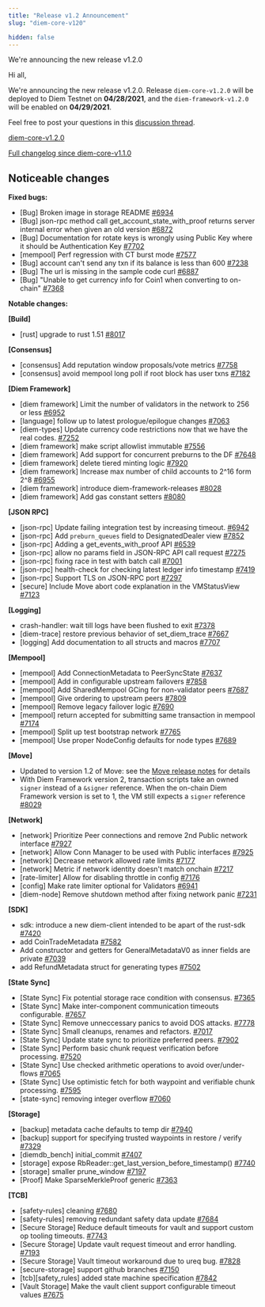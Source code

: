 ```yaml
---
title: "Release v1.2 Announcement"
slug: "diem-core-v120"

hidden: false
---
```

We're announcing the new release v1.2.0

Hi all,

We're announcing the new release v1.2.0.
Release `diem-core-v1.2.0` will be deployed to Diem Testnet on **04/28/2021**, and the `diem-framework-v1.2.0` will be enabled on **04/29/2021**.

Feel free to post your questions in this [discussion thread](https://developers.diem.com/main/discuss/60875bd734f240002a026c92).

[diem-core-v1.2.0](https://github.com/diem/diem/tree/diem-core-v1.2.0)

[Full changelog since diem-core-v1.1.0](https://github.com/diem/diem/compare/diem-core-v1.1.0...diem-core-v1.2.0)

## Noticeable changes

**Fixed bugs:**

- \[Bug\] Broken image in storage README [\#6934](https://github.com/diem/diem/issues/6934)
- \[Bug\] json-rpc method call get\_account\_state\_with\_proof returns server internal error when given an old version [\#6872](https://github.com/diem/diem/issues/6872)
- \[Bug\] Documentation for rotate keys is wrongly using Public Key where it should be Authentication Key [\#7702](https://github.com/diem/diem/issues/7702)
- \[mempool\] Perf regression with CT burst mode [\#7577](https://github.com/diem/diem/issues/7577)
- \[Bug\] account can't send any txn if its balance is less than 600 [\#7238](https://github.com/diem/diem/issues/7238)
- \[Bug\] The url is missing in the sample code curl [\#6887](https://github.com/diem/diem/issues/6887)
- \[Bug\] "Unable to get currency info for Coin1 when converting to on-chain" [\#7368](https://github.com/diem/diem/issues/7368)


**Notable changes:**

**[Build]**

- [rust] upgrade to rust 1.51 [\#8017](https://github.com/diem/diem/pull/8017)

**[Consensus]**

- [consensus] Add reputation window proposals/vote metrics [\#7758](https://github.com/diem/diem/pull/7758)
- [consensus] avoid mempool long poll if root block has user txns [\#7182](https://github.com/diem/diem/pull/7182)

**[Diem Framework]**

- [diem framework] Limit the number of validators in the network to 256 or less [\#6952](https://github.com/diem/diem/pull/6952)
- [language] follow up to latest prologue/epilogue changes [\#7063](https://github.com/diem/diem/pull/7063)
- [diem-types] Update currency code restrictions now that we have the real codes. [\#7252](https://github.com/diem/diem/pull/7252)
- [diem framework] make script allowlist immutable [\#7556](https://github.com/diem/diem/pull/7556)
- [diem framework] Add support for concurrent preburns to the DF [\#7648](https://github.com/diem/diem/pull/7648)
- [diem framework] delete tiered minting logic [\#7920](https://github.com/diem/diem/pull/7920)
- [diem framework] Increase max number of child accounts to 2^16 form 2^8 [\#6955](https://github.com/diem/diem/pull/6955)
- [diem framework] introduce diem-framework-releases [\#8028](https://github.com/diem/diem/pull/8028)
- [diem framework] Add gas constant setters  [\#8080](https://github.com/diem/diem/pull/8080)

**[JSON RPC]**

- [json-rpc] Update failing integration test by increasing timeout. [\#6942](https://github.com/diem/diem/pull/6942)
- [json-rpc] Add `preburn_queues` field to DesignatedDealer view [\#7852](https://github.com/diem/diem/pull/7852)
- [json-rpc] Adding a get_events_with_proof API [\#6539](https://github.com/diem/diem/pull/6539)
- [json-rpc] allow no params field in JSON-RPC API call request [\#7275](https://github.com/diem/diem/pull/7275)
- [json-rpc] fixing race in test with batch call [\#7001](https://github.com/diem/diem/pull/7001)
- [json-rpc] health-check for checking latest ledger info timestamp [\#7419](https://github.com/diem/diem/pull/7419)
- [json-rpc] Support TLS on JSON-RPC port [\#7297](https://github.com/diem/diem/pull/7297)
- [secure] Include Move abort code explanation in the VMStatusView [\#7123](https://github.com/diem/diem/pull/7123)

**[Logging]**

- crash-handler: wait till logs have been flushed to exit [\#7378](https://github.com/diem/diem/pull/7378)
- [diem-trace] restore previous behavior of set_diem_trace [\#7667](https://github.com/diem/diem/pull/7667)
- [logging] Add documentation to all structs and macros [\#7707](https://github.com/diem/diem/pull/7707)

**[Mempool]**

- [mempool] Add ConnectionMetadata to PeerSyncState [\#7637](https://github.com/diem/diem/pull/7637)
- [mempool] Add in configurable upstream failovers [\#7858](https://github.com/diem/diem/pull/7858)
- [mempool] Add SharedMempool GCing for non-validator peers [\#7687](https://github.com/diem/diem/pull/7687)
- [mempool] Give ordering to upstream peers [\#7809](https://github.com/diem/diem/pull/7809)
- [mempool] Remove legacy failover logic [\#7690](https://github.com/diem/diem/pull/7690)
- [mempool] return accepted for submitting same transaction in mempool [\#7174](https://github.com/diem/diem/pull/7174)
- [mempool] Split up test bootstrap network [\#7765](https://github.com/diem/diem/pull/7765)
- [mempool] Use proper NodeConfig defaults for node types [\#7689](https://github.com/diem/diem/pull/7689)

**[Move]**

- Updated to version 1.2 of Move: see the [Move release notes](https://github.com/diem/diem/blob/main/language/RELEASES.md#move-version-12) for details
- With Diem Framework version 2, transaction scripts take an owned `signer` instead of a `&signer` reference. When the on-chain Diem Framework version is set to 1, the VM still expects a `signer` reference [\#8029](https://github.com/diem/diem/pull/8029)

**[Network]**

- [network] Prioritize Peer connections and remove 2nd Public network interface [\#7927](https://github.com/diem/diem/pull/7927)
- [network] Allow Conn Manager to be used with Public interfaces [\#7925](https://github.com/diem/diem/pull/7925)
- [network] Decrease network allowed rate limits [\#7177](https://github.com/diem/diem/pull/7177)
- [network] Metric if network identity doesn't match onchain [\#7217](https://github.com/diem/diem/pull/7217)
- [rate-limiter] Allow for disabling throttle in config [\#7176](https://github.com/diem/diem/pull/7176)
- [config] Make rate limiter optional for Validators [\#6941](https://github.com/diem/diem/pull/6941)
- [diem-node] Remove shutdown method after fixing network panic [\#7231](https://github.com/diem/diem/pull/7231)

**[SDK]**

- sdk: introduce a new diem-client intended to be apart of the rust-sdk [\#7420](https://github.com/diem/diem/pull/7420)
- add CoinTradeMetadata [\#7582](https://github.com/diem/diem/pull/7582)
- Add constructor and getters for GeneralMetadataV0 as inner fields are private [\#7039](https://github.com/diem/diem/pull/7039)
- add RefundMetadata struct for generating types [\#7502](https://github.com/diem/diem/pull/7502)

**[State Sync]**

- [State Sync] Fix potential storage race condition with consensus. [\#7365](https://github.com/diem/diem/pull/7365)
- [State Sync] Make inter-component communication timeouts configurable. [\#7657](https://github.com/diem/diem/pull/7657)
- [State Sync] Remove unneccessary panics to avoid DOS attacks. [\#7778](https://github.com/diem/diem/pull/7778)
- [State Sync] Small cleanups, renames and refactors. [\#7017](https://github.com/diem/diem/pull/7017)
- [State Sync] Update state sync to prioritize preferred peers. [\#7902](https://github.com/diem/diem/pull/7902)
- [State Sync] Perform basic chunk request verification before processing. [\#7520](https://github.com/diem/diem/pull/7520)
- [State Sync] Use checked arithmetic operations to avoid over/under-flows [\#7065](https://github.com/diem/diem/pull/7065)
- [State Sync] Use optimistic fetch for both waypoint and verifiable chunk processing. [\#7595](https://github.com/diem/diem/pull/7595)
- [state-sync] removing integer overflow [\#7060](https://github.com/diem/diem/pull/7060)

**[Storage]**

- [backup] metadata cache defaults to temp dir [\#7940](https://github.com/diem/diem/pull/7940)
- [backup] support for specifying trusted waypoints in restore / verify [\#7329](https://github.com/diem/diem/pull/7329)
- [diemdb_bench] initial_commit [\#7407](https://github.com/diem/diem/pull/7407)
- [storage] expose RbReader::get_last_version_before_timestamp() [\#7740](https://github.com/diem/diem/pull/7740)
- [storage] smaller prune_window [\#7197](https://github.com/diem/diem/pull/7197)
- [Proof] Make SparseMerkleProof generic [\#7363](https://github.com/diem/diem/pull/7363)

**[TCB]**

- [safety-rules] cleaning [\#7680](https://github.com/diem/diem/pull/7680)
- [safety-rules] removing redundant safety data update [\#7684](https://github.com/diem/diem/pull/7684)
- [Secure Storage] Reduce default timeouts for vault and support custom op tooling timeouts. [\#7743](https://github.com/diem/diem/pull/7743)
- [Secure Storage] Update vault request timeout and error handling. [\#7193](https://github.com/diem/diem/pull/7193)
- [Secure Storage] Vault timeout workaround due to ureq bug. [\#7828](https://github.com/diem/diem/pull/7828)
- [secure-storage] support github branches [\#7150](https://github.com/diem/diem/pull/7150)
- [tcb][safety_rules] added state machine specification [\#7842](https://github.com/diem/diem/pull/7842)
- [Vault Storage] Make the vault client support configurable timeout values [\#7675](https://github.com/diem/diem/pull/7675)
